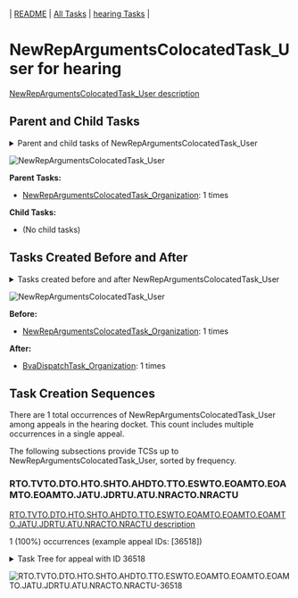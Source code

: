 <!-- DO NOT EDIT THIS FILE.  This file is autogenerated. -->
| [README](../README.md) | [All Tasks](../alltasks.md) | [hearing Tasks](tasklist.md) |

# NewRepArgumentsColocatedTask_User for hearing

[NewRepArgumentsColocatedTask_User description](../descr/NewRepArgumentsColocatedTask_User.md)

## Parent and Child Tasks

<details><summary markdown='span'>Parent and child tasks of NewRepArgumentsColocatedTask_User
</summary>

```
digraph G {
rankdir=LR;
node [shape=box]
"NewRepArgumentsColocatedTask_Organization" -> "NewRepArgumentsColocatedTask_User" [label=1]
}
```
</details>

![NewRepArgumentsColocatedTask_User](dot/NewRepArgumentsColocatedTask_User-parentchild.dot.png)

**Parent Tasks:**

   * [NewRepArgumentsColocatedTask_Organization](NewRepArgumentsColocatedTask_Organization.md): 1 times

**Child Tasks:**

   * (No child tasks)

## Tasks Created Before and After

<details><summary markdown='span'>Tasks created before and after NewRepArgumentsColocatedTask_User</summary>

```
digraph G {
rankdir=LR;

"NewRepArgumentsColocatedTask_User" -> "BvaDispatchTask_Organization" [label=1]
"NewRepArgumentsColocatedTask_Organization" -> "NewRepArgumentsColocatedTask_User" [label=1]
}
```
</details>

![NewRepArgumentsColocatedTask_User](dot/NewRepArgumentsColocatedTask_User.dot.png)

**Before:**

   * [NewRepArgumentsColocatedTask_Organization](NewRepArgumentsColocatedTask_Organization.md): 1 times

**After:**

   * [BvaDispatchTask_Organization](BvaDispatchTask_Organization.md): 1 times

## Task Creation Sequences

There are 1 total occurrences of NewRepArgumentsColocatedTask_User among appeals in the hearing docket.  This count includes multiple occurrences in a single appeal.

The following subsections provide TCSs up to NewRepArgumentsColocatedTask_User, sorted by frequency.

### RTO.TVTO.DTO.HTO.SHTO.AHDTO.TTO.ESWTO.EOAMTO.EOAMTO.EOAMTO.JATU.JDRTU.ATU.NRACTO.NRACTU

[RTO.TVTO.DTO.HTO.SHTO.AHDTO.TTO.ESWTO.EOAMTO.EOAMTO.EOAMTO.JATU.JDRTU.ATU.NRACTO.NRACTU description](../descr/RTO.TVTO.DTO.HTO.SHTO.AHDTO.TTO.ESWTO.EOAMTO.EOAMTO.EOAMTO.JATU.JDRTU.ATU.NRACTO.NRACTU.md)

1 (100%) occurrences (example appeal IDs: [36518])

<details><summary markdown='span'>Task Tree for appeal with ID 36518</summary>

```
@startuml
skinparam {
  ObjectBorderColor #555
  ObjectBorderThickness 0
  ObjectFontStyle bold
  ObjectFontSize 14
  ObjectAttributeFontColor #333
  ObjectAttributeFontSize 12
}
  object 0.RootTask #8dd3c7 {
Organization
}
  object 1.TrackVeteranTask #bebada {
Organization
}
  object 2.DistributionTask #ffffb3 {
Organization
}
  object 3.HearingTask #fb8072 {
Organization
}
  object 4.ScheduleHearingTask #80b1d3 {
Organization
}
  object 5.AssignHearingDispositionTask #8dd3c7 {
Organization
}
  object 6.TranscriptionTask #fb8072 {
Organization
}
  object 7.EvidenceSubmissionWindowTask #fccde5 {
Organization
}
  object 8.EvidenceOrArgumentMailTask #ffffb3 {
Organization
}
  object 9.EvidenceOrArgumentMailTask #ffffb3 {
Organization
}
  object 10.EvidenceOrArgumentMailTask #ffffb3 {
Organization
}
  object 11.JudgeAssignTask #ccebc5 {
User
}
  object 12.JudgeDecisionReviewTask #d9d9d9 {
User
}
  object 13.AttorneyTask #bc80bd {
User
}
  object 14.NewRepArgumentsColocatedTask #ffed6f {
Organization
}
  object 15.NewRepArgumentsColocatedTask #ffed6f {
User  <back:white>    </back>
}
  object 16.TimedHoldTask #fccde5 {
User
}
  object 17.BvaDispatchTask #b3de69 {
Organization
}
  object 18.BvaDispatchTask #b3de69 {
User
}
0.RootTask -- 1.TrackVeteranTask
0.RootTask -- 2.DistributionTask
2.DistributionTask -- 3.HearingTask
3.HearingTask -- 4.ScheduleHearingTask
3.HearingTask -- 5.AssignHearingDispositionTask
5.AssignHearingDispositionTask -- 6.TranscriptionTask
5.AssignHearingDispositionTask -- 7.EvidenceSubmissionWindowTask
0.RootTask -- 8.EvidenceOrArgumentMailTask
0.RootTask -- 9.EvidenceOrArgumentMailTask
0.RootTask -- 10.EvidenceOrArgumentMailTask
0.RootTask -- 11.JudgeAssignTask
0.RootTask -- 12.JudgeDecisionReviewTask
12.JudgeDecisionReviewTask -- 13.AttorneyTask
13.AttorneyTask -- 14.NewRepArgumentsColocatedTask
14.NewRepArgumentsColocatedTask -- 15.NewRepArgumentsColocatedTask
15.NewRepArgumentsColocatedTask -- 16.TimedHoldTask
0.RootTask -- 17.BvaDispatchTask
17.BvaDispatchTask -- 18.BvaDispatchTask
@enduml
```
</details>

![RTO.TVTO.DTO.HTO.SHTO.AHDTO.TTO.ESWTO.EOAMTO.EOAMTO.EOAMTO.JATU.JDRTU.ATU.NRACTO.NRACTU-36518](uml/RTO.TVTO.DTO.HTO.SHTO.AHDTO.TTO.ESWTO.EOAMTO.EOAMTO.EOAMTO.JATU.JDRTU.ATU.NRACTO.NRACTU-36518.png)

